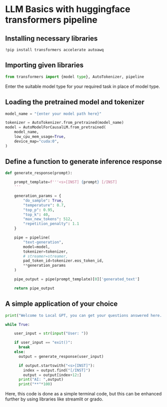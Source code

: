 # LLM Basics with huggingface transformers pipeline

## Installing necessary libraries

```!pip install transformers accelerate autoawq``` 

## Importing given libraries

``` python 
from transformers import {model type}, AutoTokenizer, pipeline
```

Enter the suitable model type for your required task in place of model type.


## Loading the pretrained model and tokenizer

``` python
model_name = "{enter your model path here}"

tokenizer = AutoTokenizer.from_pretrained(model_name)
model = AutoModelForCausalLM.from_pretrained(
    model_name,
    low_cpu_mem_usage=True,
    device_map="cuda:0",
)


```

## Define a function to generate inference response

```python
def generate_response(prompt):

    prompt_template=f'''<s>[INST] {prompt} [/INST]
    '''

    generation_params = {
        "do_sample": True,
        "temperature": 0.7,
        "top_p": 0.95,
        "top_k": 40,
        "max_new_tokens": 512,
        "repetition_penalty": 1.1
    }

    pipe = pipeline(
        "text-generation",
        model=model,
        tokenizer=tokenizer,
        # streamer=streamer,
        pad_token_id=tokenizer.eos_token_id,
        **generation_params
    )

    pipe_output = pipe(prompt_template)[0]['generated_text']

    return pipe_output
```

## A simple application of your choice

```python
print("Welcome to Local GPT, you can get your questions answered here. Type 'exit()' to exit")

while True:

    user_input = str(input("User: "))

    if user_input == "exit()":
      break
    else:
      output = generate_response(user_input)

      if output.startswith("<s>[INST]"):
        index = output.find("[/INST]")
        output = output[index+12:]
      print("AI: ",output)
      print("**"*100)
```

Here, this code is done as a simple terminal code, but this can be enhanced further by using libraries like streamlit or grado.
